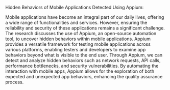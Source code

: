 Hidden Behaviors of Mobile Applications Detected Using Appium:

Mobile applications have become an integral part of our daily lives, offering a wide range of functionalities and services. However, ensuring the reliability and security of these applications remains a significant challenge.
The research discusses the use of Appium, an open-source automation tool, to uncover hidden behaviors within mobile applications. Appium provides a versatile framework for testing mobile applications across various platforms, enabling testers and developers to examine app behaviors beyond what is visible to the end user. Through Appium, we can detect and analyze hidden behaviors such as network requests, API calls, performance bottlenecks, and security vulnerabilities. By automating the interaction with mobile apps, Appium allows for the exploration of both expected and unexpected app behaviors, enhancing the quality assurance process.
